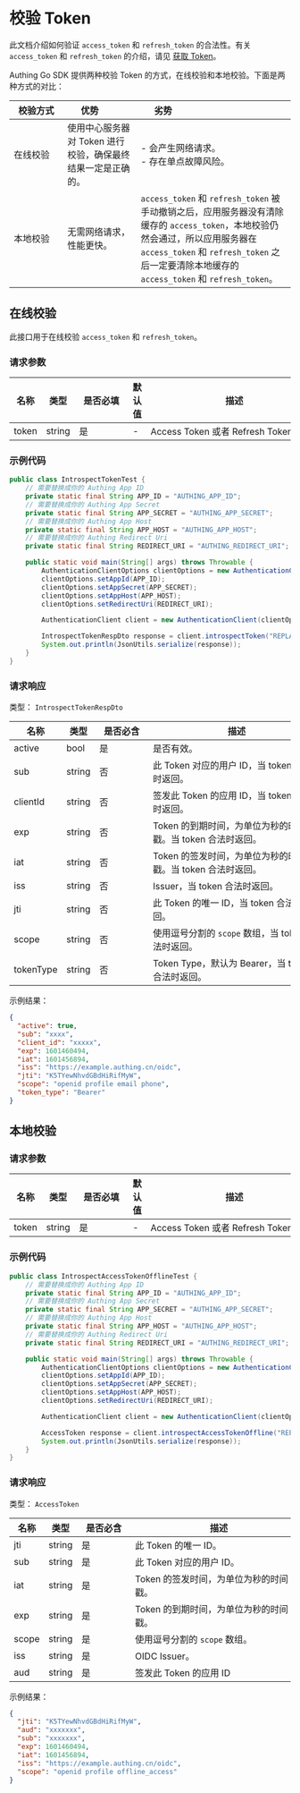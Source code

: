 # 校验 Token

<LastUpdated />

此文档介绍如何验证 `access_token` 和 `refresh_token` 的合法性。有关 `access_token` 和 `refresh_token` 的介绍，请见 [获取 Token](./get-access-token.md)。

Authing Go SDK 提供两种校验 Token 的方式，在线校验和本地校验。下面是两种方式的对比：

| <div style="width:80px">校验方式</div> | <div style="width:80px">优势</div>                          | <div style="width:80px">劣势</div>                                                                                                                                                                                                  |
| -------------------------------------- | ----------------------------------------------------------- | ----------------------------------------------------------------------------------------------------------------------------------------------------------------------------------------------------------------------------------- |
| 在线校验                               | 使用中心服务器对 Token 进行校验，确保最终结果一定是正确的。 | - 会产生网络请求。 <br>- 存在单点故障风险。                                                                                                                                                                                    |
| 本地校验                               | 无需网络请求，性能更快。                                    | `access_token` 和 `refresh_token` 被手动撤销之后，应用服务器没有清除缓存的 `access_token`，本地校验仍然会通过，所以应用服务器在 `access_token` 和 `refresh_token` 之后一定要清除本地缓存的 `access_token` 和 `refresh_token`。 |


## 在线校验

此接口用于在线校验 `access_token` 和 `refresh_token`。

### 请求参数

| 名称  | 类型   | <div style="width:80px">是否必填</div> | 默认值 | <div style="width:300px">描述</div> | <div style="width:200px"></div>示例值</div> |
| ----- | ------ | -------------------------------------- | ------ | ----------------------------------- | ------------------------------------------- |
| token | string | 是                                     | -      | Access Token 或者 Refresh Token     | `some-randon-string`                        |

### 示例代码

```java
public class IntrospectTokenTest {
    // 需要替换成你的 Authing App ID
    private static final String APP_ID = "AUTHING_APP_ID";
    // 需要替换成你的 Authing App Secret
    private static final String APP_SECRET = "AUTHING_APP_SECRET";
    // 需要替换成你的 Authing App Host
    private static final String APP_HOST = "AUTHING_APP_HOST";
    // 需要替换成你的 Authing Redirect Uri
    private static final String REDIRECT_URI = "AUTHING_REDIRECT_URI";

    public static void main(String[] args) throws Throwable {
        AuthenticationClientOptions clientOptions = new AuthenticationClientOptions();
        clientOptions.setAppId(APP_ID);
        clientOptions.setAppSecret(APP_SECRET);
        clientOptions.setAppHost(APP_HOST);
        clientOptions.setRedirectUri(REDIRECT_URI);

        AuthenticationClient client = new AuthenticationClient(clientOptions);

        IntrospectTokenRespDto response = client.introspectToken("REPLACE_ME_WITH_REAL_TOKEN");
        System.out.println(JsonUtils.serialize(response));
    }
}
```


### 请求响应

类型： `IntrospectTokenRespDto`

| 名称      | 类型   | <div style="width:80px">是否必含</div> | <div style="width:300px">描述</div>                         | <div style="width:200px">示例值</div> |
| --------- | ------ | -------------------------------------- | ----------------------------------------------------------- | ------------------------------------- |
| active    | bool   | 是                                     | 是否有效。                                                    | `true`                                |
| sub       | string | 否                                     | 此 Token 对应的用户 ID，当 token 合法时返回。               | `xxxxxx`                              |
| clientId  | string | 否                                     | 签发此 Token 的应用 ID，当 token 合法时返回。               | `xxxxxx`                              |
| exp       | string | 否                                     | Token 的到期时间，为单位为秒的时间戳。当 token 合法时返回。 | `1601460494`                          |
| iat       | string | 否                                     | Token 的签发时间，为单位为秒的时间戳。当 token 合法时返回。 | `1601456894`                          |
| iss       | string | 否                                     | Issuer，当 token 合法时返回。                               | `https://example.authing.cn/oidc`     |
| jti       | string | 否                                     | 此 Token 的唯一 ID，当 token 合法时返回。                   | `K5TYewNhvdGBdHiRifMyW`               |
| scope     | string | 否                                     | 使用逗号分割的 `scope` 数组，当 token 合法时返回。            | `openid profile`                      |
| tokenType | string | 否                                     | Token Type，默认为 Bearer，当 token 合法时返回。            | `Bearer`                              |


示例结果：

```json
{
  "active": true,
  "sub": "xxxx",
  "client_id": "xxxxx",
  "exp": 1601460494,
  "iat": 1601456894,
  "iss": "https://example.authing.cn/oidc",
  "jti": "K5TYewNhvdGBdHiRifMyW",
  "scope": "openid profile email phone",
  "token_type": "Bearer"
}
```



## 本地校验


### 请求参数

| 名称  | 类型   | <div style="width:80px">是否必填</div> | 默认值 | <div style="width:300px">描述</div> | <div style="width:200px"></div>示例值</div> |
| ----- | ------ | -------------------------------------- | ------ | ----------------------------------- | ------------------------------------------- |
| token | string | 是                                     | -      | Access Token 或者 Refresh Token     | `some-randon-string`                        |

### 示例代码

```java
public class IntrospectAccessTokenOfflineTest {
    // 需要替换成你的 Authing App ID
    private static final String APP_ID = "AUTHING_APP_ID";
    // 需要替换成你的 Authing App Secret
    private static final String APP_SECRET = "AUTHING_APP_SECRET";
    // 需要替换成你的 Authing App Host
    private static final String APP_HOST = "AUTHING_APP_HOST";
    // 需要替换成你的 Authing Redirect Uri
    private static final String REDIRECT_URI = "AUTHING_REDIRECT_URI";

    public static void main(String[] args) throws Throwable {
        AuthenticationClientOptions clientOptions = new AuthenticationClientOptions();
        clientOptions.setAppId(APP_ID);
        clientOptions.setAppSecret(APP_SECRET);
        clientOptions.setAppHost(APP_HOST);
        clientOptions.setRedirectUri(REDIRECT_URI);

        AuthenticationClient client = new AuthenticationClient(clientOptions);

        AccessToken response = client.introspectAccessTokenOffline("REPLACE_ME_WITH_REAL_TOKEN");
        System.out.println(JsonUtils.serialize(response));
    }
}
```

### 请求响应

类型： `AccessToken`

| 名称                      | 类型   | <div style="width:80px">是否必含</div> | <div style="width:300px">描述</div>    | <div style="width:200px">示例值</div> |
| ------------------------- | ------ | -------------------------------------- | -------------------------------------- | ------------------------------------- |
| jti       | string | 是                                     | 此 Token 的唯一 ID。                   | `K5TYewNhvdGBdHiRifMyW`               |
| sub       | string | 是                                     | 此 Token 对应的用户 ID。               | `xxxxxx`                              |
| iat       | string | 是                                     | Token 的签发时间，为单位为秒的时间戳。 | `1601456894`                          |
| exp       | string | 是                                     | Token 的到期时间，为单位为秒的时间戳。 | `1601460494`                          |
| scope     | string | 是                                     | 使用逗号分割的 `scope` 数组。            | `openid profile`                      |
| iss       | string | 是                                     | OIDC Issuer。                               | `https://example.authing.cn/oidc`     |
| aud       | string | 是                                     | 签发此 Token 的应用 ID                               | `xxxxxx`     |


示例结果：

```json
{
  "jti": "K5TYewNhvdGBdHiRifMyW",
  "aud": "xxxxxxx",
  "sub": "xxxxxxx",
  "exp": 1601460494,
  "iat": 1601456894,
  "iss": "https://example.authing.cn/oidc",
  "scope": "openid profile offline_access"
}
```
